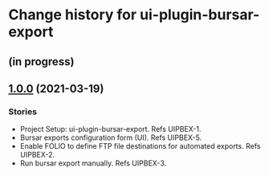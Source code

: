 # Change history for ui-plugin-bursar-export

## (in progress)

## [1.0.0](https://github.com/folio-org/ui-plugin-bursar-export/tree/v1.0.0) (2021-03-19)

### Stories
* Project Setup: ui-plugin-bursar-export. Refs UIPBEX-1.
* Bursar exports configuration form (UI). Refs UIPBEX-5.
* Enable FOLIO to define FTP file destinations for automated exports. Refs UIPBEX-2.
* Run bursar export manually. Refs UIPBEX-3.

